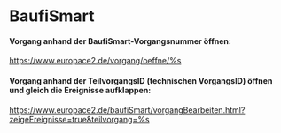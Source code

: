 BaufiSmart
===========

#### Vorgang anhand der BaufiSmart-Vorgangsnummer öffnen:

https://www.europace2.de/vorgang/oeffne/%s

#### Vorgang anhand der TeilvorgangsID (technischen VorgangsID) öffnen und gleich die Ereignisse aufklappen:

https://www.europace2.de/baufiSmart/vorgangBearbeiten.html?zeigeEreignisse=true&teilvorgang=%s
